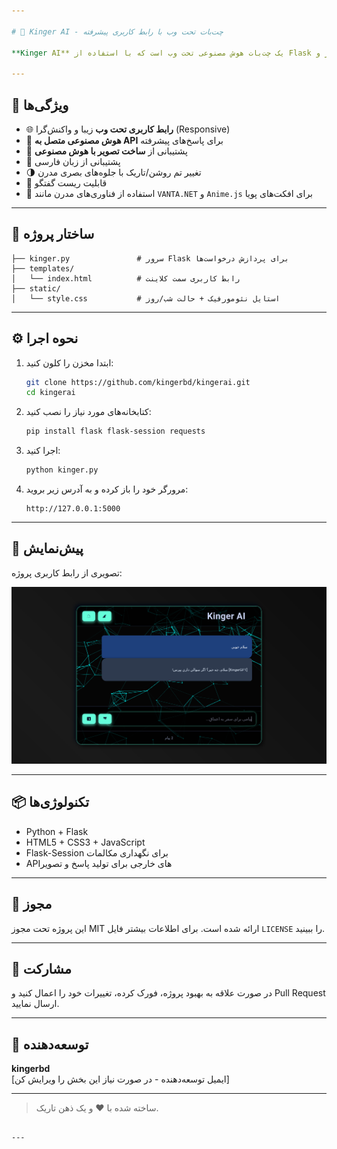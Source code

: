 ```yaml
---

# 🤖 Kinger AI - چت‌بات تحت وب با رابط کاربری پیشرفته

**Kinger AI** یک چت‌بات هوش مصنوعی تحت وب است که با استفاده از Flask در سمت سرور و HTML/CSS با طراحی نئومورفیک در سمت کلاینت ساخته شده است. این پروژه یک تجربه مکالمه‌ای زیبا، روان و فارسی‌زبان را در محیطی آینده‌نگر ارائه می‌دهد.

---
```


## 🚀 ویژگی‌ها

- 🌐 **رابط کاربری تحت وب** زیبا و واکنش‌گرا (Responsive)
- 🧠 **هوش مصنوعی متصل به API** برای پاسخ‌های پیشرفته
- 🎨 پشتیبانی از **ساخت تصویر با هوش مصنوعی**
- 💬 پشتیبانی از زبان فارسی
- 🌗 تغییر تم روشن/تاریک با جلوه‌های بصری مدرن
- 🔄 قابلیت ریست گفتگو
- 🧩 استفاده از فناوری‌های مدرن مانند `VANTA.NET` و `Anime.js` برای افکت‌های پویا

---

## 📁 ساختار پروژه

```
├── kinger.py               # سرور Flask برای پردازش درخواست‌ها
├── templates/
│   └── index.html          # رابط کاربری سمت کلاینت
├── static/
│   └── style.css           # استایل نئومورفیک + حالت شب/روز
```

---

## ⚙️ نحوه اجرا

1. ابتدا مخزن را کلون کنید:
   ```bash
   git clone https://github.com/kingerbd/kingerai.git
   cd kingerai
   ```

2. کتابخانه‌های مورد نیاز را نصب کنید:
   ```bash
   pip install flask flask-session requests
   ```

3. اجرا کنید:
   ```bash
   python kinger.py
   ```

4. مرورگر خود را باز کرده و به آدرس زیر بروید:
   ```
   http://127.0.0.1:5000
   ```

---

## 🧪 پیش‌نمایش

تصویری از رابط کاربری پروژه:

![Kinger AI UI](demo.png)

---

## 📦 تکنولوژی‌ها

- Python + Flask
- HTML5 + CSS3 + JavaScript
- Flask-Session برای نگهداری مکالمات
- API‌های خارجی برای تولید پاسخ و تصویر

---

## 📄 مجوز

این پروژه تحت مجوز MIT ارائه شده است. برای اطلاعات بیشتر فایل `LICENSE` را ببینید.

---

## 🙌 مشارکت

در صورت علاقه به بهبود پروژه، فورک کرده، تغییرات خود را اعمال کنید و Pull Request ارسال نمایید.

---

## 👤 توسعه‌دهنده

**kingerbd**  
[ایمیل توسعه‌دهنده - در صورت نیاز این بخش را ویرایش کن]

---

> ساخته شده با ❤️ و یک ذهن تاریک.
```

---
